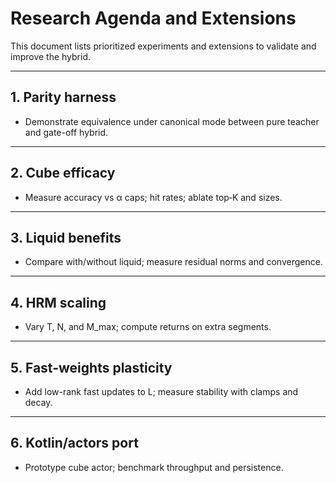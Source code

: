 # Research Agenda and Extensions

This document lists prioritized experiments and extensions to validate and improve the hybrid.

---

## 1. Parity harness

- Demonstrate equivalence under canonical mode between pure teacher and gate-off hybrid.

---

## 2. Cube efficacy

- Measure accuracy vs α caps; hit rates; ablate top‑K and sizes.

---

## 3. Liquid benefits

- Compare with/without liquid; measure residual norms and convergence.

---

## 4. HRM scaling

- Vary T, N, and M_max; compute returns on extra segments.

---

## 5. Fast-weights plasticity

- Add low-rank fast updates to L; measure stability with clamps and decay.

---

## 6. Kotlin/actors port

- Prototype cube actor; benchmark throughput and persistence.

